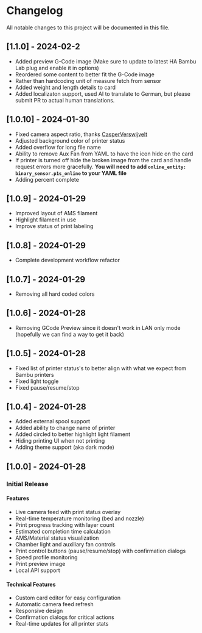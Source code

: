 # Changelog

All notable changes to this project will be documented in this file.

## [1.1.0] - 2024-02-2

* Added preview G-Code image (Make sure to update to latest HA Bambu Lab plug and enable it in options)
* Reordered some content to better fit the G-Code image
* Rather than hardcoding unit of measure fetch from sensor
* Added weight and length details to card
* Added localizaton support, used AI to translate to German, but please submit PR to actual human translations.


## [1.0.10] - 2024-01-30

* Fixed camera aspect ratio, thanks [CasperVerswijvelt](https://github.com/CasperVerswijvelt)
* Adjusted background color of printer status
* Added overflow for long file name
* Ability to remove Aux Fan from YAML to have the icon hide on the card
* If printer is turned off hide the broken image from the card and handle request errors more gracefully. **You will need to add `online_entity: binary_sensor.p1s_online` to your YAML file**
* Adding percent complete


## [1.0.9] - 2024-01-29

* Improved layout of AMS filament
* Highlight filament in use
* Improve status of print labeling

## [1.0.8] - 2024-01-29

* Complete development workflow refactor

## [1.0.7] - 2024-01-29

* Removing all hard coded colors

## [1.0.6] - 2024-01-28

* Removing GCode Preview since it doesn't work in LAN only mode (hopefully we can find a way to get it back)

## [1.0.5] - 2024-01-28

* Fixed list of printer status's to better align with what we expect from Bambu printers
* Fixed light toggle
* Fixed pause/resume/stop

## [1.0.4] - 2024-01-28

* Added external spool support
* Added ability to change name of printer
* Added circled to better highlight light filament
* Hiding printing UI when not printing
* Adding theme support (aka dark mode)


## [1.0.0] - 2024-01-28

### Initial Release

#### Features
- Live camera feed with print status overlay
- Real-time temperature monitoring (bed and nozzle)
- Print progress tracking with layer count
- Estimated completion time calculation
- AMS/Material status visualization
- Chamber light and auxiliary fan controls
- Print control buttons (pause/resume/stop) with confirmation dialogs
- Speed profile monitoring
- Print preview image
- Local API support

#### Technical Features
- Custom card editor for easy configuration
- Automatic camera feed refresh
- Responsive design
- Confirmation dialogs for critical actions
- Real-time updates for all printer stats